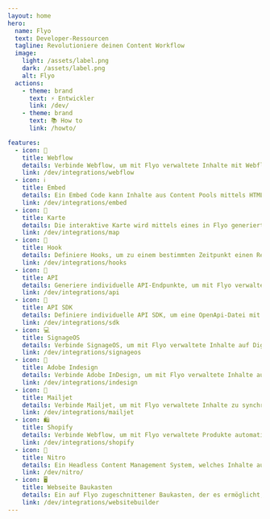 ```yaml
---
layout: home
hero:
  name: Flyo
  text: Developer-Ressourcen
  tagline: Revolutioniere deinen Content Workflow
  image:
    light: /assets/label.png
    dark: /assets/label.png
    alt: Flyo
  actions:
    - theme: brand
      text: ⚡️ Entwickler
      link: /dev/
    - theme: brand
      text: 📚 How to
      link: /howto/

features:
  - icon: 📱
    title: Webflow
    details: Verbinde Webflow, um mit Flyo verwaltete Inhalte mit Webflow Collections zu synchronisieren und auf Webflow-Webseiten einzubinden.
    link: /dev/integrations/webflow
  - icon: ℹ️
    title: Embed
    details: Ein Embed Code kann Inhalte aus Content Pools mittels HTML-Code ausgeben.
    link: /dev/integrations/embed
  - icon: 📍
    title: Karte
    details: Die interaktive Karte wird mittels eines in Flyo generierten Embed Code eingebunden.
    link: /dev/integrations/map
  - icon: 🤖
    title: Hook
    details: Definiere Hooks, um zu einem bestimmten Zeitpunkt einen Request auf einer bestimmten Zielseite auszuführen.
    link: /dev/integrations/hooks
  - icon: 📢
    title: API
    details: Generiere individuelle API-Endpunkte, um mit Flyo verwaltete Inhalte über eine REST API auszugeben.
    link: /dev/integrations/api
  - icon: 🚀
    title: API SDK
    details: Definiere individuelle API SDK, um eine OpenApi-Datei mit in Flyo verwalteten Inhalten zu generieren.
    link: /dev/integrations/sdk
  - icon: 💻
    title: SignageOS
    details: Verbinde SignageOS, um mit Flyo verwaltete Inhalte auf Digitale Signage-Screens anzuzeigen.
    link: /dev/integrations/signageos
  - icon: 📝
    title: Adobe Indesign
    details: Verbinde Adobe InDesign, um mit Flyo verwaltete Inhalte automatisiert mit Drucklayouts zu synchronisieren. 
    link: /dev/integrations/indesign
  - icon: 📩
    title: Mailjet
    details: Verbinde Mailjet, um mit Flyo verwaltete Inhalte zu synchronisieren und in Newsletter einzubinden.
    link: /dev/integrations/mailjet
  - icon: 🛍️
    title: Shopify
    details: Verbinde Webflow, um mit Flyo verwaltete Produkte automatisiert mit Shopify-Onlineshops zu synchronisieren.
    link: /dev/integrations/shopify
  - icon: 🐼
    title: Nitro
    details: Ein Headless Content Management System, welches Inhalte aus Entitäten und klassische, statische Inhaltselemente verbindet.
    link: /dev/nitro/
  - icon: 🖥
    title: Webseite Baukasten
    details: Ein auf Flyo zugeschnittener Baukasten, der es ermöglicht, mit wenigen Klicks eine Website zu erstellen.
    link: /dev/integrations/websitebuilder
---
```

